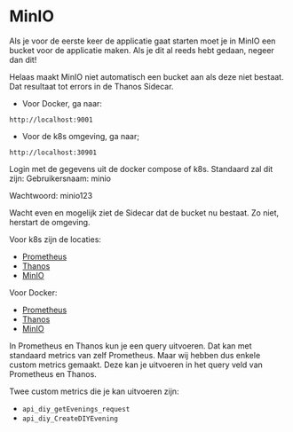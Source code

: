 # MinIO

Als je voor de eerste keer de applicatie gaat starten moet je in MinIO een bucket voor de applicatie maken. Als je dit al reeds hebt gedaan, negeer dan dit!

Helaas maakt MinIO niet automatisch een bucket aan als deze niet bestaat. Dat resultaat tot errors in de Thanos Sidecar. 

- Voor Docker, ga naar:

`http://localhost:9001`

- Voor de k8s omgeving, ga naar;

`http://localhost:30901`

Login met de gegevens uit de docker compose of k8s. Standaard zal dit zijn: 
Gebruikersnaam: minio

Wachtwoord: minio123

Wacht even en mogelijk ziet de Sidecar dat de bucket nu bestaat. Zo niet, herstart de omgeving.

Voor k8s zijn de locaties:

- [Prometheus](http://localhost:30900)
- [Thanos](http://localhost:30990)
- [MinIO](http://localhost:30901)

Voor Docker:

- [Prometheus](http://localhost:9090)
- [Thanos](http://localhost:19090)
- [MinIO](http://localhost:9001)

In Prometheus en Thanos kun je een query uitvoeren. Dat kan met standaard metrics van zelf Prometheus. Maar wij hebben dus enkele custom metrics gemaakt. Deze kan je uitvoeren in het query veld van Prometheus en Thanos.

Twee custom metrics die je kan uitvoeren zijn:

- `api_diy_getEvenings_request`
- `api_diy_CreateDIYEvening`
